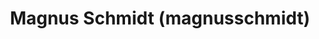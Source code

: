 ---
order: 134
role: member
title: Magnus Schmidt (magnusschmidt)
worktitle: Senior Security Advisor 
workplace: Telenor
socials:
  linkedin: schmidt-magnus
---